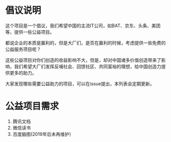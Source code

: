 # 倡议说明

这个项目是一个倡议，我们希望中国的主流IT公司，如BAT、京东、头条、美团等，提供一些公益项目。

都说企业的本质是赢利的，但是大厂们，是否在赢利的时候，考虑提供一些免费的公益服务项目呢？

这些公益项目对你们创造的收益影响不大，但是，却对中国诸多价值创造带来了影响，我们希望大厂们发挥反哺社会、回馈社区、共同富裕的理想，给中国创造力提供更多的助力。

大家发现哪些需要公益助力的项目，可以在issue提出，本列表会定期更新。

# 公益项目需求

1. 腾讯文档
2. 微信读书
3. 百度脑图(2019年后未再维护）
